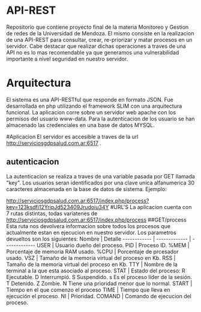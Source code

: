 # API-REST
Repositorio que contiene proyecto final de la materia Monitoreo y Gestion de redes de la Universidad de Mendoza.
El mismo consiste en la realizacion de una API-REST para consultar, crear, re-priorizar y matar procesos en un servidor. Cabe destacar que realizar dichas operaciones a traves de una API no es lo mas recomendable ya que generamos una vulnerabilidad importante a nivel seguridad en nuestro servidor.

# Arquitectura
El sistema es una API-RESTful que responde en formato JSON. Fue desarrollada en php utilizando el framework SLIM con una arquitectura funcional. La aplicacion corre sobre un servidor web apache con los permisos del usuario www-data.
Para la autenticacion de los usuario se han almacenado las credenciales en una base de datos MYSQL.

#Aplicacion
El servidor es accesible a traves de la url http://serviciosgdpsalud.com.ar:6517 .
## autenticacion
La autenticacion se realiza a traves de una variable pasada por GET llamada "key". Los usuarios seran identificados por una clave unica alfanumerica 30 caracteres almacenada en la base de datos de sistema. Ejemplo:

http://serviciosgdpsalud.com.ar:6517/index.php/process?key=123ksdfj12YripJd523409Jrudoiu34Y
#URL'S
La aplicacion cuenta con 7 rutas distintas, todas variatenes de http://serviciosgdpsalud.com.ar:6517/index.php/process
##GET/process
Esta ruta nos devolvera informacion sobre todos los procesos que actualmente estan en ejecucion en nuestro servidor.
Los parametros devueltos son los siguientes:
Nombre | Detalle
------------ | ------------- | -------------
USER | Usuario dueño del proceso.
PID | Proceso ID.
%MEM | Porcentaje de memoria RAM usado.
%CPU | Porcentaje de prcesador usado.
VSZ | Tamaño de la memoria virtual del proceso en Kb.
RSS | Tamaño de la memoria virtual del proceso en Kb.
TTY | Nombre de la terminal a la que esta asociado al proceso.
STAT | Estado del proceso:
   R	Ejecutable.
   D	Interrumpió.
   S	Suspendido.
   s	Es el proceso líder de la sesión.
   T	Detenido.
   Z	Zombie.
   N	Tiene una prioridad menor que lo normal.
START | Tiempo en el que comenzo el proceso
TIME | Tiempo que lleva en ejecución el proceso.
NI | Prioridad.
COMAND | Comando de ejecucion del proceso.







